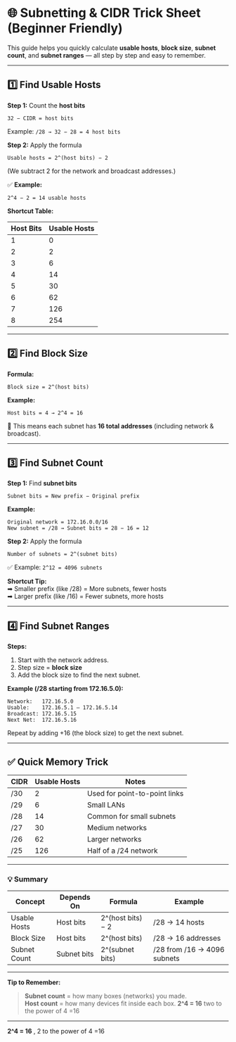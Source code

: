 # 🌐 Subnetting & CIDR Trick Sheet (Beginner Friendly)

This guide helps you quickly calculate **usable hosts**, **block size**, **subnet count**, and **subnet ranges** — all step by step and easy to remember.

---

## 1️⃣ Find Usable Hosts

**Step 1:** Count the **host bits**
```
32 − CIDR = host bits
```
Example: `/28 → 32 − 28 = 4 host bits`

**Step 2:** Apply the formula
```
Usable hosts = 2^(host bits) − 2
```
(We subtract 2 for the network and broadcast addresses.)

✅ **Example:**
```
2^4 − 2 = 14 usable hosts
```

**Shortcut Table:**

| Host Bits | Usable Hosts |
|------------|---------------|
| 1 | 0 |
| 2 | 2 |
| 3 | 6 |
| 4 | 14 |
| 5 | 30 |
| 6 | 62 |
| 7 | 126 |
| 8 | 254 |

---

## 2️⃣ Find Block Size

**Formula:**
```
Block size = 2^(host bits)
```

**Example:**
```
Host bits = 4 → 2^4 = 16
```
🔹 This means each subnet has **16 total addresses** (including network & broadcast).

---

## 3️⃣ Find Subnet Count

**Step 1:** Find **subnet bits**
```
Subnet bits = New prefix − Original prefix
```
**Example:**
```
Original network = 172.16.0.0/16
New subnet = /28 → Subnet bits = 28 − 16 = 12
```

**Step 2:** Apply the formula
```
Number of subnets = 2^(subnet bits)
```
✅ Example: `2^12 = 4096 subnets`

**Shortcut Tip:**  
➡ Smaller prefix (like /28) = More subnets, fewer hosts  
➡ Larger prefix (like /16) = Fewer subnets, more hosts

---

## 4️⃣ Find Subnet Ranges

**Steps:**
1. Start with the network address.  
2. Step size = **block size**  
3. Add the block size to find the next subnet.

**Example (/28 starting from 172.16.5.0):**
```
Network:   172.16.5.0
Usable:    172.16.5.1 – 172.16.5.14
Broadcast: 172.16.5.15
Next Net:  172.16.5.16
```

Repeat by adding +16 (the block size) to get the next subnet.

---

## ✅ Quick Memory Trick

| CIDR | Usable Hosts | Notes |
|------|---------------|--------|
| /30 | 2 | Used for point-to-point links |
| /29 | 6 | Small LANs |
| /28 | 14 | Common for small subnets |
| /27 | 30 | Medium networks |
| /26 | 62 | Larger networks |
| /25 | 126 | Half of a /24 network |

---

### 💡 Summary

| Concept | Depends On | Formula | Example |
|----------|-------------|----------|----------|
| Usable Hosts | Host bits | 2^(host bits) − 2 | /28 → 14 hosts |
| Block Size | Host bits | 2^(host bits) | /28 → 16 addresses |
| Subnet Count | Subnet bits | 2^(subnet bits) | /28 from /16 → 4096 subnets |

---

**Tip to Remember:**  
> **Subnet count** = how many boxes (networks) you made.  
> **Host count** = how many devices fit inside each box.
> **2^4 = 16**  two to the power of 4 =16


---
**2^4 = 16**    , 2 to the power of 4 =16

